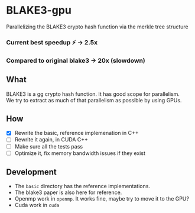 # BLAKE3-gpu
Parallelizing the BLAKE3 crypto hash function via the merkle tree structure

### Current best speedup :zap: -> 2.5x
### Compared to original blake3 -> 20x (slowdown)

## What
BLAKE3 is a gg crypto hash function. It has good scope for parallelism.  
We try to extract as much of that parallelism as possible by using GPUs.

## How 
- [x] Rewrite the basic, reference implemenation in C++
- [ ] Rewrite it again, in CUDA C++
- [ ] Make sure all the tests pass
- [ ] Optimize it, fix memory bandwidth issues if they exist

## Development
- The `basic` directory has the reference implementations.
- The blake3 paper is also here for reference.  
- Openmp work in `openmp`. It works fine, maybe try to move it to the GPU?
- Cuda work in `cuda`